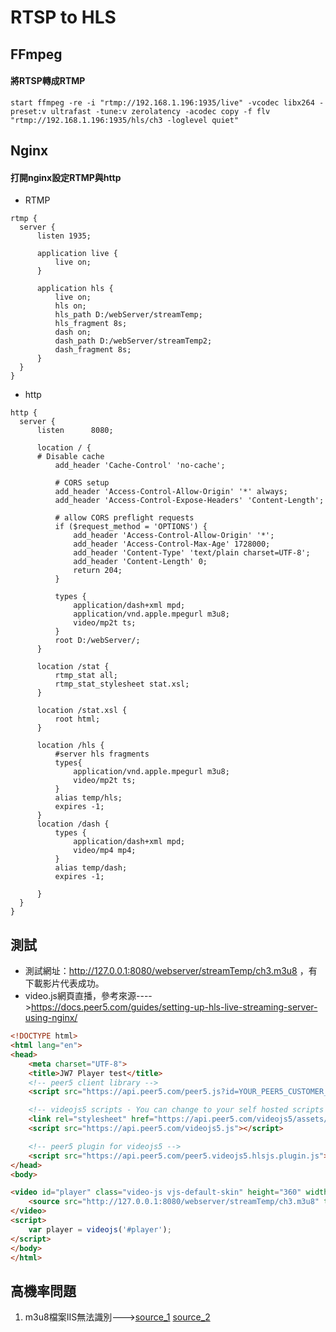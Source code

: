 # RTSP to HLS
## FFmpeg
#### 將RTSP轉成RTMP
```
start ffmpeg -re -i "rtmp://192.168.1.196:1935/live" -vcodec libx264 -preset:v ultrafast -tune:v zerolatency -acodec copy -f flv "rtmp://192.168.1.196:1935/hls/ch3 -loglevel quiet"
```
## Nginx
#### 打開nginx設定RTMP與http
  - RTMP
  ```
  rtmp {
    server {
        listen 1935;

        application live {
            live on;
        }
		
        application hls {
            live on;
            hls on;  
            hls_path D:/webServer/streamTemp;  
            hls_fragment 8s;  
            dash on;  
            dash_path D:/webServer/streamTemp2;  
            dash_fragment 8s;  
        }
    }
}
```
  - http
  ```
http {
    server {
        listen      8080;
		
        location / {
	    # Disable cache
            add_header 'Cache-Control' 'no-cache';

            # CORS setup
            add_header 'Access-Control-Allow-Origin' '*' always;
            add_header 'Access-Control-Expose-Headers' 'Content-Length';

            # allow CORS preflight requests
            if ($request_method = 'OPTIONS') {
                add_header 'Access-Control-Allow-Origin' '*';
                add_header 'Access-Control-Max-Age' 1728000;
                add_header 'Content-Type' 'text/plain charset=UTF-8';
                add_header 'Content-Length' 0;
                return 204;
            }

            types {
                application/dash+xml mpd;
                application/vnd.apple.mpegurl m3u8;
                video/mp2t ts;
            }
            root D:/webServer/;
        }
		
        location /stat {
            rtmp_stat all;
            rtmp_stat_stylesheet stat.xsl;
        }

        location /stat.xsl {
            root html;
        }
		
        location /hls {  
            #server hls fragments  
            types{  
                application/vnd.apple.mpegurl m3u8;  
                video/mp2t ts;  
            }  
            alias temp/hls;  
            expires -1;  
        }
        location /dash {
            types {
                application/dash+xml mpd;
                video/mp4 mp4;
            }
            alias temp/dash;  
            expires -1;  

        }  
    }
}
```
## 測試
- 測試網址：http://127.0.0.1:8080/webserver/streamTemp/ch3.m3u8 ，有下載影片代表成功。
- video.js網頁直播，參考來源---->https://docs.peer5.com/guides/setting-up-hls-live-streaming-server-using-nginx/
```html
<!DOCTYPE html>
<html lang="en">
<head>
    <meta charset="UTF-8">
    <title>JW7 Player test</title>
    <!-- peer5 client library -->
    <script src="https://api.peer5.com/peer5.js?id=YOUR_PEER5_CUSTOMER_ID"></script>

    <!-- videojs5 scripts - You can change to your self hosted scripts -->
    <link rel="stylesheet" href="https://api.peer5.com/videojs5/assets/video-js.min.css">
    <script src="https://api.peer5.com/videojs5.js"></script>

    <!-- peer5 plugin for videojs5 -->
    <script src="https://api.peer5.com/peer5.videojs5.hlsjs.plugin.js"></script>
</head>
<body>

<video id="player" class="video-js vjs-default-skin" height="360" width="640" controls preload="none">
    <source src="http://127.0.0.1:8080/webserver/streamTemp/ch3.m3u8" type="application/x-mpegURL" />
</video>
<script>
    var player = videojs('#player');
</script>
</body>
</html>
```
## 高機率問題
1. m3u8檔案IIS無法識別--->[source_1](https://stackoverflow.com/questions/5513469/iis-server-m3u8-extension-not-opening) [source_2](https://docs.microsoft.com/en-us/iis/configuration/system.webserver/staticcontent/mimemap)

